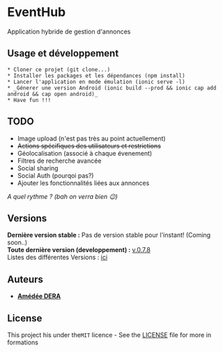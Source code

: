 # EventHub
Application hybride de gestion d'annonces

## Usage et développement
 ```
 * Cloner ce projet (git clone...)
 * Installer les packages et les dépendances (npm install)
 * Lancer l'application en mode émulation (ionic serve -l)
 * _Génerer une version Android (ionic build --prod && ionic cap add android && cap open android)_
 * Have fun !!!

```

## TODO
* Image upload (n'est pas très au point actuellement)
* ~~Actions spécifiques des utilisateurs et restrictions~~
* Géolocalisation (associé à chaque évenement)
* Filtres de recherche avancée
* Social sharing
* Social Auth (pourqoi pas?)
* Ajouter les fonctionnalités liées aux annonces

_A quel rythme ? (bah on verra bien 😉)_


## Versions
**Dernière version stable  :** Pas de version stable pour l'instant! (Coming soon..) <br>
**Toute dernière version (developpement)  :** [v.0.7.8](https://github.com/a-dera/event-hub/releases/tag/v0.7.8)<br>
Listes des différentes Versions  : [ici](https://github.com/a-dera/event-hub/tags)


## Auteurs
* **[Amédée DERA](https://github.com/a-dera)**

## License

This project his under the``MIT``  licence - See  the [LICENSE](LICENSE)  file for more in formations
